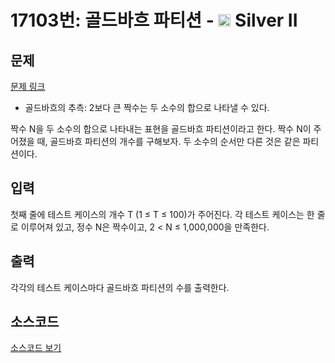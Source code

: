 # 17103번: 골드바흐 파티션 - <img src="https://static.solved.ac/tier_small/9.svg" style="height:20px" /> Silver II

<!-- performance -->

<!-- 문제 제출 후 깃허브에 푸시를 했을 때 제출한 코드의 성능이 입력될 공간입니다.-->

<!-- end -->

## 문제

[문제 링크](https://boj.kr/17103)

<ul>
<li>골드바흐의 추측: 2보다 큰 짝수는 두 소수의 합으로 나타낼 수 있다.</li>
</ul>

<p>짝수 N을 두 소수의 합으로 나타내는 표현을 골드바흐 파티션이라고 한다. 짝수 N이 주어졌을 때, 골드바흐&nbsp;파티션의 개수를 구해보자. 두 소수의 순서만 다른 것은 같은 파티션이다.</p>

## 입력

<p>첫째 줄에 테스트 케이스의 개수 T (1 ≤ T ≤ 100)가 주어진다. 각 테스트 케이스는 한 줄로 이루어져 있고, 정수 N은 짝수이고, 2 &lt; N ≤ 1,000,000을 만족한다.</p>

## 출력

<p>각각의 테스트 케이스마다 골드바흐 파티션의&nbsp;수를 출력한다.</p>

## 소스코드

[소스코드 보기](골드바흐%20파티션.c)